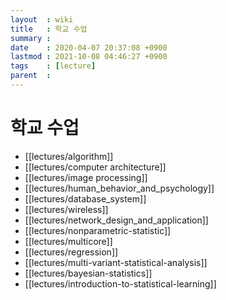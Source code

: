 ```yaml
---
layout  : wiki
title   : 학교 수업
summary :
date    : 2020-04-07 20:37:08 +0900
lastmod : 2021-10-08 04:46:27 +0900
tags    : [lecture]
parent  :
---
```


# 학교 수업
* [[lectures/algorithm]]
* [[lectures/computer architecture]]
* [[lectures/image processing]]
* [[lectures/human_behavior_and_psychology]]
* [[lectures/database_system]]
* [[lectures/wireless]]
* [[lectures/network_design_and_application]]
* [[lectures/nonparametric-statistic]]
* [[lectures/multicore]]
* [[lectures/regression]]
* [[lectures/multi-variant-statistical-analysis]]
* [[lectures/bayesian-statistics]]
* [[lectures/introduction-to-statistical-learning]]
